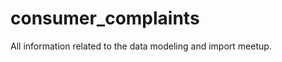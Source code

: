 consumer_complaints
===================

All information related to the data modeling and import meetup.
